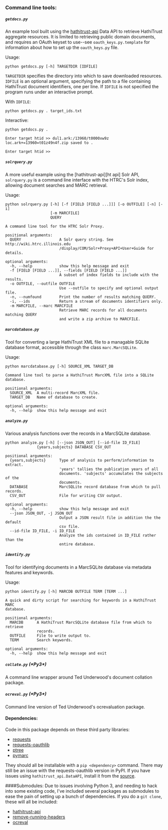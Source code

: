 

### Command line tools:


##### `getdocs.py`

An example tool built using the [hathitrust-api] Data API to retrieve HathiTrust aggregate resources. It is limited to retrieving public domain documents, and requires an OAuth keyset to use--see `oauth_keys.py.template` for information about how to set up the `oauth_keys.py` file.

Usage:

	python getdocs.py [-h] TARGETDIR [IDFILE]

`TARGETDIR` specifies the directory into which to save downloaded resources. `IDFILE` is an optional argument, specifying the path to a file containing HathiTrust document identifiers, one per line. If `IDFILE` is not specified the program runs under an interactive prompt.

With `IDFILE`:
	
	python getdocs.py . target_ids.txt
	
Interactive:
	
	python getdocs.py .

	Enter target htid >> dul1.ark:/13960/t0000xw9z
	loc.ark+=13960=t01z49n4f.zip saved to .

	Enter target htid >>


##### `solrquery.py`

A more useful example using the [hathitrust-api][ht api] Solr API, `solrquery.py` is a command line interface with the HTRC's Solr index, allowing document searches and MARC retrieval.

Usage:
```	
python solrquery.py [-h] [-f [FIELD [FIELD ...]]] [-o OUTFILE] [-n] [-i]
                    [-m MARCFILE]
                    QUERY

A command line tool for the HTRC Solr Proxy.

positional arguments:
  QUERY                 A Solr query string. See http://wiki.htrc.illinois.edu
                        /display/COM/Solr+Proxy+API+User+Guide for details.

optional arguments:
  -h, --help            show this help message and exit
  -f [FIELD [FIELD ...]], --fields [FIELD [FIELD ...]]
                        A subset of index fields to include with the results.
  -o OUTFILE, --outfile OUTFILE
                        Use --outfile to specify and optional output file.
  -n, --numfound        Print the number of results matching QUERY.
  -i, --ids             Return a stream of documents identifiers only.
  -m MARCFILE, --marc MARCFILE
                        Retrieve MARC records for all documents matching QUERY
                        and write a zip archive to MARCFILE.
```



##### `marcdatabase.py`

Tool for converting a large HathiTrust XML file to a managable SQLite database format, accessible through the class `marc.MarcSQLite`.

Usage:

```
python marcdatabase.py [-h] SOURCE_XML TARGET_DB

Command line tool to parse a HathiTrust MarcXML file into a SQLite database.

positional arguments:
  SOURCE_XML  A multi-record MarcXML file.
  TARGET_DB   Name of database to create.

optional arguments:
  -h, --help  show this help message and exit
```



##### `analyze.py`

Various analysis functions over the records in a MarcSQLite database.

```
python analyze.py [-h] [--json JSON_OUT] [--id-file ID_FILE]
              {years,subjects} DATABASE CSV_OUT

positional arguments:
  {years,subjects}      Type of analysis to perform/information to extract.
                        'years' tallies the publication years of all
                        documents. 'subjects' accumulates the subjects of the
                        documents.
  DATABASE              MarcSQLite record database from which to pull records.
  CSV_OUT               File for writing CSV output.

optional arguments:
  -h, --help            show this help message and exit
  --json JSON_OUT, -j JSON_OUT
                        Output a JSON result file in addition the the default
                        csv file.
  --id-file ID_FILE, -i ID_FILE
                        Analyze the ids contained in ID_FILE rather than the
                        entire database.
```

##### `identify.py`

Tool for identifying documents in a MarcSQLite database via metadata features and keywords.

Usage:
```
python identify.py [-h] MARCDB OUTFILE TERM [TERM ...]

A quick and dirty script for searching for keywords in a HathiTrust MARC
database.

positional arguments:
  MARCDB      A HathiTrust MarcSQLite database file from which to retrieve
              records.
  OUTFILE     File to write output to.
  TERM        Search keywords.

optional arguments:
  -h, --help  show this help message and exit
```


##### `collate.py` (\*Py3*)

A command line wrapper around Ted Underwood's document collation package.

##### `ocreval.py` (\*Py3*)

Command line version of Ted Underwood's ocrevaluation package.


#### Dependencies:
Code in this package depends on these third party libraries:

* [requests]
* [requests-oauthlib]
* [ptree]
* [pymarc]

They should all be installable with a `pip <dependency>` command. There may still be an issue with the requests-oauthlib version in PyPI. If you have issues using `hathitrust_api.DataAPI`, install it from the [source][requests-oauthlib].

####Submodules: 
Due to issues involving Python 3, and needing to hack into some existing code, I've included several packages as submodules to ease the pain of setting up a bunch of dependencies. If you do a `git clone`, these will all be included:

* [hathitrust-api]
* [remove-running-headers]
* [ocreval]
	
[requests]: docs.python-requests.org/en/latest/
[requests-oauthlib]: github.com/requests/requests-oauthlib
[ptree]: github.com/edsu/ptree
[pymarc]: github.com/edsu/pymarc
[hathitrust-api]: github.com/rlmv/hathitrust-api
[remove-running-headers]: github.com/rlmv/remove-running-headers
[ocreval]: ithub.com/rlmv/ocreval
